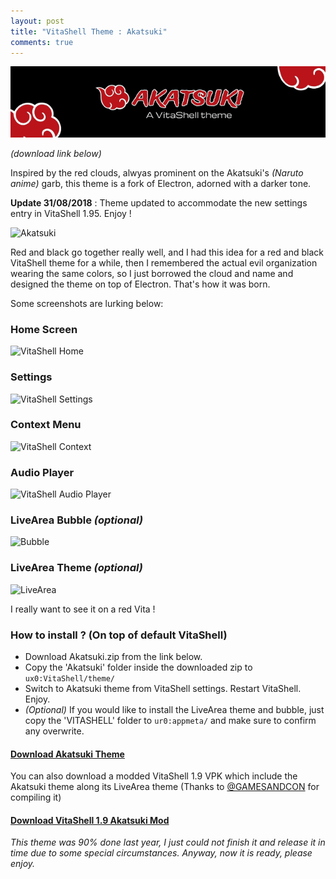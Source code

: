 ```yaml
---
layout: post
title: "VitaShell Theme : Akatsuki"
comments: true
---
```


![Akatsuki theme header](/images/content/akatsuki-header.png)

*(download link below)*

Inspired by the red clouds, alwyas prominent on the Akatsuki's *(Naruto anime)* garb, this theme is a fork of Electron, adorned with a darker tone. 

<!--more-->

**Update 31/08/2018** : Theme updated to accommodate the new settings entry in VitaShell 1.95. Enjoy !

![Akatsuki](https://i.imgur.com/35FdH7R.png)

Red and black go together really well, and I had this idea for a red and black VitaShell theme for a while, then I remembered the actual evil organization wearing the same colors, so I just borrowed the cloud and name and designed the theme on top of Electron. That's how it was born.

Some screenshots are lurking below:

### Home Screen

![VitaShell Home](https://i.imgur.com/HIhGcgv.jpg)

### Settings

![VitaShell Settings](https://i.imgur.com/bp384XC.jpg)

### Context Menu

![VitaShell Context](https://i.imgur.com/AgAYAXb.jpg)

### Audio Player

![VitaShell Audio Player](https://i.imgur.com/HGPnPpY.jpg)

### LiveArea Bubble *(optional)*

![Bubble](https://i.imgur.com/b3TTNUR.jpg)

### LiveArea Theme *(optional)*

![LiveArea](https://i.imgur.com/urDfzER.jpg)

I really want to see it on a red Vita !

### How to install ? (On top of default VitaShell)

- Download Akatsuki.zip from the link below.
- Copy the 'Akatsuki' folder inside the downloaded zip to `ux0:VitaShell/theme/`
- Switch to Akatsuki theme from VitaShell settings. Restart VitaShell. Enjoy.
- *(Optional)* If you would like to install the LiveArea theme and bubble, just copy the 'VITASHELL' folder to `ur0:appmeta/` and make sure to confirm any overwrite.

#### [Download Akatsuki Theme](https://mega.nz/#!mQBxCCoA!iBqHdnH8ai15YGNVj7EbAvyAGG_FTa988Gzrbs-n-8s)

You can also download a modded VitaShell 1.9 VPK which include the Akatsuki theme along its LiveArea theme (Thanks to [@GAMESANDCON](https://twitter.com/GAMESANDCON) for compiling it)
#### [Download VitaShell 1.9 Akatsuki Mod](http://www.mediafire.com/file/fy730sipb1sgld3/VitaShell.vpk)

*This theme was 90% done last year, I just could not finish it and release it in time due to some special circumstances. Anyway, now it is ready, please enjoy.*
